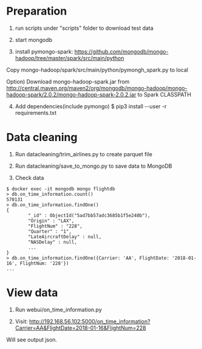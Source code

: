 # Preparation
1) run scripts under "scripts" folder to download test data

2) start mongodb

3) install pymongo-spark: https://github.com/mongodb/mongo-hadoop/tree/master/spark/src/main/python

Copy mongo-hadoop/spark/src/main/python/pymongh_spark.py to local

Option)
Download mongo-hadoop-spark.jar from http://central.maven.org/maven2/org/mongodb/mongo-hadoop/mongo-hadoop-spark/2.0.2/mongo-hadoop-spark-2.0.2.jar
to Spark CLASSPATH

4) Add dependencies(include pymongo)
$ pip3 install --user -r requirements.txt

# Data cleaning
1) Run datacleaning/trim_airlines.py to create parquet file

2) Run datacleaning/save_to_mongo.py to save data to MongoDB

3) Check data
```
$ docker exec -it mongodb mongo flightdb
> db.on_time_information.count()
570131
> db.on_time_information.findOne()
{
        "_id" : ObjectId("5ad7bb57adc3685b1f5e240b"),
        "Origin" : "LAX",
        "FlightNum" : "228",
        "Quarter" : "1",
        "LateAircraftDelay" : null,
        "NASDelay" : null,
        ...
}
> db.on_time_information.findOne({Carrier: 'AA', FlightDate: '2018-01-16', FlightNum: '228'})
...
```

# View data
1) Run webui/on_time_information.py

2) Visit: http://192.168.56.102:5000/on_time_information?Carrier=AA&FlightDate=2018-01-16&FlightNum=228

Will see output json.